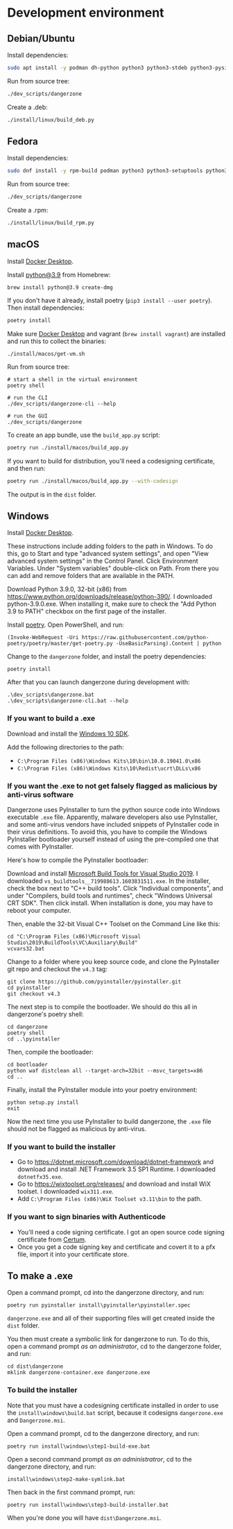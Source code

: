 # Development environment

## Debian/Ubuntu

Install dependencies:

```sh
sudo apt install -y podman dh-python python3 python3-stdeb python3-pyside2.qtcore python3-pyside2.qtgui python3-pyside2.qtwidgets python3-appdirs python3-click python3-xdg python3-requests python3-colorama
```

Run from source tree:

```sh
./dev_scripts/dangerzone
```

Create a .deb:

```sh
./install/linux/build_deb.py
```

## Fedora

Install dependencies:

```sh
sudo dnf install -y rpm-build podman python3 python3-setuptools python3-pyside2 python3-appdirs python3-click python3-pyxdg python3-requests python3-colorama
```

Run from source tree:

```sh
./dev_scripts/dangerzone
```

Create a .rpm:

```sh
./install/linux/build_rpm.py
```

## macOS

Install [Docker Desktop](https://www.docker.com/products/docker-desktop).

Install python@3.9 from Homebrew:

```
brew install python@3.9 create-dmg
```

If you don't have it already, install poetry (`pip3 install --user poetry`). Then install dependencies:

```sh
poetry install
```

Make sure [Docker Desktop](https://www.docker.com/products/docker-desktop) and vagrant (`brew install vagrant`) are installed and run this to collect the binaries:

```
./install/macos/get-vm.sh
```

Run from source tree:

```
# start a shell in the virtual environment
poetry shell

# run the CLI
./dev_scripts/dangerzone-cli --help

# run the GUI
./dev_scripts/dangerzone
```

To create an app bundle, use the `build_app.py` script:

```sh
poetry run ./install/macos/build_app.py
```

If you want to build for distribution, you'll need a codesigning certificate, and then run:

```sh
poetry run ./install/macos/build_app.py --with-codesign
```

The output is in the `dist` folder.

## Windows

Install [Docker Desktop](https://www.docker.com/products/docker-desktop).

These instructions include adding folders to the path in Windows. To do this, go to Start and type "advanced system settings", and open "View advanced system settings" in the Control Panel. Click Environment Variables. Under "System variables" double-click on Path. From there you can add and remove folders that are available in the PATH.

Download Python 3.9.0, 32-bit (x86) from https://www.python.org/downloads/release/python-390/. I downloaded python-3.9.0.exe. When installing it, make sure to check the "Add Python 3.9 to PATH" checkbox on the first page of the installer.

Install [poetry](https://python-poetry.org/). Open PowerShell, and run:

```
(Invoke-WebRequest -Uri https://raw.githubusercontent.com/python-poetry/poetry/master/get-poetry.py -UseBasicParsing).Content | python
```

Change to the `dangerzone` folder, and install the poetry dependencies:

```
poetry install
```

After that you can launch dangerzone during development with:

```
.\dev_scripts\dangerzone.bat
.\dev_scripts\dangerzone-cli.bat --help
```

### If you want to build a .exe

Download and install the [Windows 10 SDK](https://developer.microsoft.com/en-US/windows/downloads/windows-10-sdk/).

Add the following directories to the path:

* `C:\Program Files (x86)\Windows Kits\10\bin\10.0.19041.0\x86`
* `C:\Program Files (x86)\Windows Kits\10\Redist\ucrt\DLLs\x86`

### If you want the .exe to not get falsely flagged as malicious by anti-virus software

Dangerzone uses PyInstaller to turn the python source code into Windows executable `.exe` file. Apparently, malware developers also use PyInstaller, and some anti-virus vendors have included snippets of PyInstaller code in their virus definitions. To avoid this, you have to compile the Windows PyInstaller bootloader yourself instead of using the pre-compiled one that comes with PyInstaller.

Here's how to compile the PyInstaller bootloader:

Download and install [Microsoft Build Tools for Visual Studio 2019](https://www.visualstudio.com/downloads/#build-tools-for-visual-studio-2019). I downloaded `vs_buildtools__719988613.1603831511.exe`. In the installer, check the box next to "C++ build tools". Click "Individual components", and under "Compilers, build tools and runtimes", check "Windows Universal CRT SDK". Then click install. When installation is done, you may have to reboot your computer.

Then, enable the 32-bit Visual C++ Toolset on the Command Line like this:

```
cd "C:\Program Files (x86)\Microsoft Visual Studio\2019\BuildTools\VC\Auxiliary\Build"
vcvars32.bat
```

Change to a folder where you keep source code, and clone the PyInstaller git repo and checkout the `v4.3` tag:

```
git clone https://github.com/pyinstaller/pyinstaller.git
cd pyinstaller
git checkout v4.3
```

The next step is to compile the bootloader. We should do this all in dangerzone's poetry shell:

```
cd dangerzone
poetry shell
cd ..\pyinstaller
```

Then, compile the bootloader:

```
cd bootloader
python waf distclean all --target-arch=32bit --msvc_targets=x86
cd ..
```

Finally, install the PyInstaller module into your poetry environment:

```
python setup.py install
exit
```

Now the next time you use PyInstaller to build dangerzone, the `.exe` file should not be flagged as malicious by anti-virus.

### If you want to build the installer

* Go to https://dotnet.microsoft.com/download/dotnet-framework and download and install .NET Framework 3.5 SP1 Runtime. I downloaded `dotnetfx35.exe`.
* Go to https://wixtoolset.org/releases/ and download and install WiX toolset. I downloaded `wix311.exe`.
* Add `C:\Program Files (x86)\WiX Toolset v3.11\bin` to the path.

### If you want to sign binaries with Authenticode

* You'll need a code signing certificate. I got an open source code signing certificate from [Certum](https://www.certum.eu/certum/cert,offer_en_open_source_cs.xml).
* Once you get a code signing key and certificate and covert it to a pfx file, import it into your certificate store.

## To make a .exe

Open a command prompt, cd into the dangerzone directory, and run:

```
poetry run pyinstaller install\pyinstaller\pyinstaller.spec
```

`dangerzone.exe` and all of their supporting files will get created inside the `dist` folder.

You then must create a symbolic link for dangerzone to run. To do this, open a command prompt _as an administrator_, cd to the dangerzone folder, and run:

```
cd dist\dangerzone
mklink dangerzone-container.exe dangerzone.exe
```

### To build the installer

Note that you must have a codesigning certificate installed in order to use the `install\windows\build.bat` script, because it codesigns `dangerzone.exe` and `Dangerzone.msi`.

Open a command prompt, cd to the dangerzone directory, and run:

```
poetry run install\windows\step1-build-exe.bat
```

Open a second command prompt _as an administratror_, cd to the dangerzone directory, and run:

```
install\windows\step2-make-symlink.bat
```

Then back in the first command prompt, run:

```
poetry run install\windows\step3-build-installer.bat
```

When you're done you will have `dist\Dangerzone.msi`.

